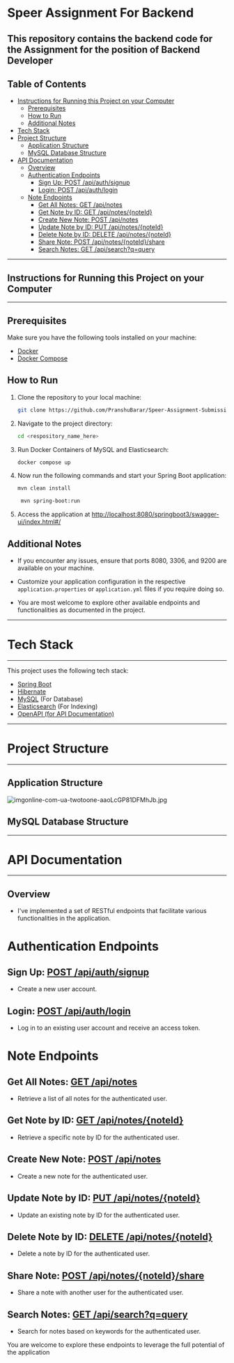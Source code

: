 # Speer Assignment For Backend
## This repository contains the backend code for the Assignment for the position of Backend Developer

## Table of Contents
- [Instructions for Running this Project on your Computer](#instructions-for-running-this-project-on-your-computer)
   * [Prerequisites](#prerequisites)
   * [How to Run](#how-to-run)
   * [Additional Notes](#additional-notes)
- [Tech Stack](#tech-stack)
- [Project Structure](#project-structure)
   * [Application Structure](#application-structure)
   * [MySQL Database Structure](#mysql-database-structure)
- [API Documentation](#api-documentation)
   * [Overview](#overview)
   * [Authentication Endpoints](#authentication-endpoints)
      + [Sign Up: POST /api/auth/signup](#sign-up-post-apiauthsignup)
      + [Login: POST /api/auth/login](#login-post-apiauthlogin)
   * [Note Endpoints](#note-endpoints)
      + [Get All Notes: GET /api/notes](#get-all-notes-get-apinotes)
      + [Get Note by ID: GET /api/notes/{noteId}](#get-note-by-id-get-apinotesnoteid)
      + [Create New Note: POST /api/notes](#create-new-note-post-apinotes)
      + [Update Note by ID: PUT /api/notes/{noteId}](#update-note-by-id-put-apinotesnoteid)
      + [Delete Note by ID: DELETE /api/notes/{noteId}](#delete-note-by-id-delete-apinotesnoteid)
      + [Share Note: POST /api/notes/{noteId}/share](#share-note-post-apinotesnoteidshare)
      + [Search Notes: GET /api/search?q=query](#search-notes-get-apisearchqquery)

_________________________________________________
## Instructions for Running this Project on your Computer
_________________________________________________

## Prerequisites

Make sure you have the following tools installed on your machine:

- [Docker](https://docs.docker.com/get-docker/)
- [Docker Compose](https://docs.docker.com/compose/install/)

## How to Run

1. Clone the repository to your local machine:

    ```bash
    git clone https://github.com/PranshuBarar/Speer-Assignment-Submission.git
    ```

2. Navigate to the project directory:

    ```bash
    cd <respository_name_here>
    ```

3. Run Docker Containers of MySQL and Elasticsearch:

    ```bash
    docker compose up
    ```

4. Now run the following commands and start your Spring Boot application:

    ```bash
    mvn clean install
    ```
   ```bash
    mvn spring-boot:run
    ```

5. Access the application at [http://localhost:8080/springboot3/swagger-ui/index.html#/](http://localhost:8080/springboot3/swagger-ui/index.html#/)

## Additional Notes

- If you encounter any issues, ensure that ports 8080, 3306, and 9200 are available on your machine.

- Customize your application configuration in the respective `application.properties` or `application.yml` files if you require doing so.

- You are most welcome to explore other available endpoints and functionalities as documented in the project.

_________________________________________________
# Tech Stack
_________________________________________________
This project uses the following tech stack:
* [Spring Boot](https://spring.io/projects/spring-boot)
* [Hibernate](https://hibernate.org/)
* [MySQL](https://www.mysql.com/) (For Database)
* [Elasticsearch](https://www.elastic.co/) (For Indexing)
* [OpenAPI (for API Documentation)](https://www.openapis.org/)

_________________________________________________
# Project Structure
_________________________________________________

## Application Structure
![imgonline-com-ua-twotoone-aaoLcGP81DFMhJb.jpg](..%2Fimgonline-com-ua-twotoone-aaoLcGP81DFMhJb.jpg)

## MySQL Database Structure

_________________________________________________
# API Documentation
_________________________________________________

## Overview
* I've implemented a set of RESTful endpoints that facilitate various functionalities in the application.

# Authentication Endpoints

## Sign Up: [POST /api/auth/signup](#)
* Create a new user account.

## Login: [POST /api/auth/login](#)
* Log in to an existing user account and receive an access token.

# Note Endpoints

## Get All Notes: [GET /api/notes](#)
* Retrieve a list of all notes for the authenticated user.

## Get Note by ID: [GET /api/notes/{noteId}](#)
* Retrieve a specific note by ID for the authenticated user.

## Create New Note: [POST /api/notes](#)
* Create a new note for the authenticated user.

## Update Note by ID: [PUT /api/notes/{noteId}](#)
* Update an existing note by ID for the authenticated user.

## Delete Note by ID: [DELETE /api/notes/{noteId}](#)
* Delete a note by ID for the authenticated user.

## Share Note: [POST /api/notes/{noteId}/share](#)
* Share a note with another user for the authenticated user.

## Search Notes: [GET /api/search?q=query](#)
* Search for notes based on keywords for the authenticated user.

You are welcome to explore these endpoints to leverage the full potential of the application
